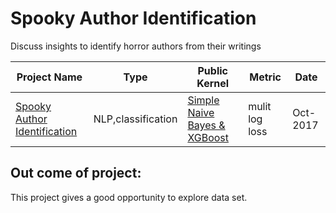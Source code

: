 # Spooky Author Identification
Discuss insights to identify horror authors from their writings

| Project Name | Type  | Public Kernel | Metric | Date |
| ------ | ------ | ------ | ------ | ------ | 
|[ Spooky Author Identification](https://www.kaggle.com/c/spooky-author-identification)| NLP,classification | [Simple Naive Bayes & XGBoost](https://www.kaggle.com/sudhirnl7/simple-naive-bayes-xgboost) | mulit log loss | Oct-2017 |

## Out come of project:
This project gives a good opportunity to explore data set.